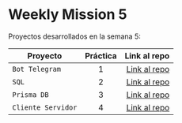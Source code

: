# Weekly Mission 5

Proyectos desarrollados en la semana 5:

| Proyecto | Práctica | Link al repo |
| ------------- |:-------------:| -----:|
|`Bot Telegram`|1|[Link al repo](https://github.com/AndresSantiago08/Bot_Telegram)|  
|`SQL`|2|[Link al repo](https://github.com/AndresSantiago08/SQL_Postgres)|  
|`Prisma DB`|3|[Link al repo](https://github.com/AndresSantiago08/SQL_Prisma)|  
|`Cliente Servidor`|4|[Link al repo](https://github.com/AndresSantiago08/LaunchX_Cliente_Servidor)|  
